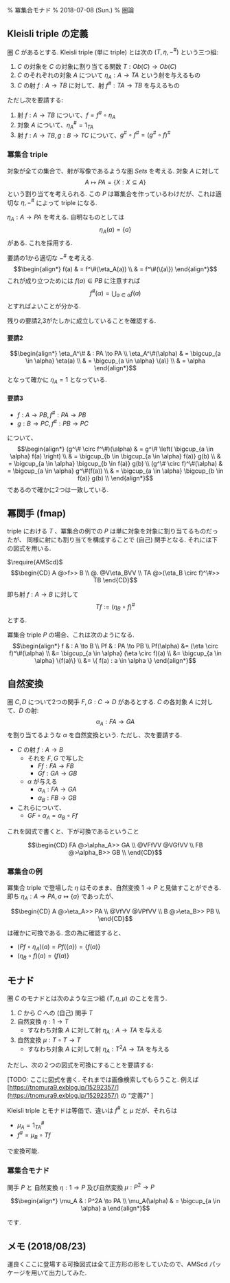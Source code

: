 % 冪集合モナド
% 2018-07-08 (Sun.)
% 圏論

## Kleisli triple の定義

圏 $C$ があるとする.
Kleisli triple (単に triple) とは次の $(T,\eta,-^{\#})$ という三つ組:

1. $C$ の対象を $C$ の対象に割り当てる関数 $T: Ob(C) \to Ob(C)$
1. $C$ のそれぞれの対象 $A$ について $\eta_A : A \to TA$ という射を与えるもの
1. $C$ の射 $f : A \to TB$ に対して、射 $f^{\#} : TA \to TB$ を与えるもの

ただし次を要請する:

1. 射 $f : A \to TB$ について、$f = f^\# \circ \eta_A$
1. 対象 $A$ について、$\eta_A^\# = 1_{TA}$
1. 射 $f: A \to TB, g: B \to TC$ について、$g^\# \circ f^\# = (g^\# \circ f)^\#$

### 冪集合 triple

対象が全ての集合で、射が写像であるような圏 $Sets$ を考える.
対象 $A$ に対して
$$A \mapsto PA=\{X : X \subseteq A\}$$
という割り当てを考えられる.
この $P$ は冪集合を作っているわけだが、これは適切な $\eta, -^{\#}$ によって triple になる.

$\eta_A : A \to PA$ を考える.
自明なものとしては
$$\eta_A (a) = \{a\}$$
がある. これを採用する.

要請の1から適切な $-^{\#}$ を考える.
$$\begin{align*}
f(a) & = f^\#(\eta_A(a)) \\
     & = f^\#(\{a\})
\end{align*}$$
これが成り立つためには $f(a) \in PB$ に注意すれば
$$f^\#(\alpha) = \bigcup_{a \in \alpha} f(a)$$
とすればよいことが分かる.

残りの要請2,3がたしかに成立していることを確認する.

#### 要請2

$$\begin{align*}
\eta_A^\# & : PA \to PA \\
\eta_A^\#(\alpha)
& = \bigcup_{a \in \alpha} \eta(a) \\
& = \bigcup_{a \in \alpha} \{a\} \\
& = \alpha
\end{align*}$$
となって確かに $\eta_A=1$ となっている.

#### 要請3

- $f: A \to PB, f^\#: PA \to PB$
- $g: B \to PC, f^\#: PB \to PC$

について、
$$\begin{align*}
(g^\# \circ f^\#)(\alpha)
& = g^\# \left( \bigcup_{a \in \alpha} f(a) \right) \\
& = \bigcup_{b \in \bigcup_{a \in \alpha} f(a)} g(b) \\
& = \bigcup_{a \in \alpha} \bigcup_{b \in f(a)} g(b) \\
(g^\# \circ f)^\#(\alpha)
& = \bigcup_{a \in \alpha} g^\#(f(a)) \\
& = \bigcup_{a \in \alpha} \bigcup_{b \in f(a)} g(b) \\
\end{align*}$$
であるので確かに2つは一致している.

## 冪関手 (fmap)

triple における $T$ 、冪集合の例での $P$ は単に対象を対象に割り当てるものだったが、
同様に射にも割り当てを構成することで (自己) 関手となる.
それには下の図式を用いる.

$\require{AMScd}$
$$\begin{CD}
A    @>f>>     B           \\
@.             @V\eta_BVV  \\
TA   @>(\eta_B \circ f)^\#>>  TB
\end{CD}$$

即ち射 $f: A \to B$ に対して
$$Tf := (\eta_B \circ f)^\#$$
とする.

冪集合 triple $P$ の場合、これは次のようになる.
$$\begin{align*}
f & : A \to B \\
Pf & : PA \to PB \\
Pf(\alpha)
&= (\eta \circ f)^\#(\alpha) \\
&= \bigcup_{a \in \alpha} (\eta \circ f)(a) \\
&= \bigcup_{a \in \alpha} \{f(a)\} \\
&= \{ f(a) : a \in \alpha \}
\end{align*}$$

## 自然変換

圏 $C,D$ について2つの関手 $F,G : C\to D$ があるとする.
$C$ の各対象 $A$ に対して、$D$ の射:
$$\alpha_A : FA \to GA$$
を割り当てるような $\alpha$ を自然変換という.
ただし、次を要請する.

- $C$ の射 $f: A \to B$
    - それを $F, G$ で写した
        - $Ff: FA \to FB$
        - $Gf: GA \to GB$
    - $\alpha$ が与える
        - $\alpha_A : FA \to GA$
        - $\alpha_B : FB \to GB$
- これらについて、
    - $GF \circ \alpha_A = \alpha_B \circ Ff$

これを図式で書くと、下が可換であるということ

$$\begin{CD}
FA      @>\alpha_A>>  GA  \\
@VFfVV                @VGfVV  \\
FB      @>\alpha_B>>  GB  \\
\end{CD}$$

### 冪集合の例

冪集合 triple で登場した $\eta$ はそのまま、自然変換 $1 \to P$ と見做すことができる.
即ち $\eta_A : A \to PA, a \mapsto \{a\}$ であったが、

$$\begin{CD}
A      @>\eta_A>>  PA  \\
@VfVV              @VPfVV  \\
B      @>\eta_B>>  PB  \\
\end{CD}$$

は確かに可換である.
念の為に確認すると、

- $(Pf \circ \eta_A)(a) = Pf(\{a\}) = \{f(a)\}$
- $(\eta_B \circ f)(a) = \{f(a)\}$

## モナド

圏 $C$ のモナドとは次のような三つ組 $(T,\eta,\mu)$ のことを言う.

1. $C$ から $C$ への (自己) 関手 $T$
1. 自然変換 $\eta: 1 \to T$
    - すなわち対象 $A$ に対して射 $\eta_A : A \to TA$ を与える
1. 自然変換 $\mu: T \circ T \to T$
    - すなわち対象 $A$ に対して射 $\eta_A : T^2A \to TA$ を与える

ただし、次の２つの図式を可換にすることを要請する:

[TODO: ここに図式を書く. それまでは画像検索してもらうこと.
例えば [https://tnomura9.exblog.jp/15292357/](https://tnomura9.exblog.jp/15292357/) の "定義7" ]

Kleisli triple とモナドは等価で、違いは $f^\#$ と $\mu$ だが、それらは

- $\mu_A = 1_{TA}^\#$
- $f^\# = \mu_B \circ Tf$

で変換可能.

### 冪集合モナド

関手 $P$ と
自然変換 $\eta : 1 \to P$ 及び自然変換 $\mu : P^2 \to P$

$$\begin{align*}
\mu_A & : P^2A \to PA \\
\mu_A(\alpha) & = \bigcup_{a \in \alpha} a
\end{align*}$$

です.

## メモ (2018/08/23)

運良くここに登場する可換図式は全て正方形の形をしていたので、AMScd パッケージを用いて出力してみた.
